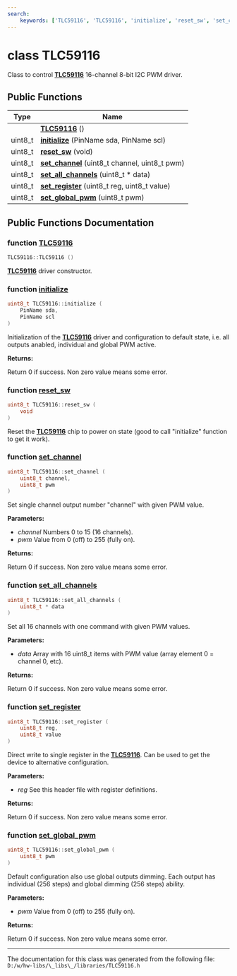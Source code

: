 ```yaml
---
search:
    keywords: ['TLC59116', 'TLC59116', 'initialize', 'reset_sw', 'set_channel', 'set_all_channels', 'set_register', 'set_global_pwm']
---
```


# class TLC59116

Class to control **[TLC59116](class_t_l_c59116.md)** 16-channel 8-bit I2C PWM driver. 
## Public Functions

|Type|Name|
|-----|-----|
||[**TLC59116**](class_t_l_c59116.md#1aecffe9e8118ccc05387f873a4595e9fb) () |
|uint8\_t|[**initialize**](class_t_l_c59116.md#1a145f6d6184110ae195d7136be5552815) (PinName sda, PinName scl) |
|uint8\_t|[**reset\_sw**](class_t_l_c59116.md#1a97b32e9dd79c5d8a386877ffb74795ca) (void) |
|uint8\_t|[**set\_channel**](class_t_l_c59116.md#1a13cfd68eae78cb868bf24ec63c299618) (uint8\_t channel, uint8\_t pwm) |
|uint8\_t|[**set\_all\_channels**](class_t_l_c59116.md#1ad5024f365a00d27adf56a3d3e13ffd8b) (uint8\_t \* data) |
|uint8\_t|[**set\_register**](class_t_l_c59116.md#1a0caff956aef1390e6bc5745d81495204) (uint8\_t reg, uint8\_t value) |
|uint8\_t|[**set\_global\_pwm**](class_t_l_c59116.md#1a1ce8715db0b58cec11e484aaff22c44a) (uint8\_t pwm) |


## Public Functions Documentation

### function <a id="1aecffe9e8118ccc05387f873a4595e9fb" href="#1aecffe9e8118ccc05387f873a4595e9fb">TLC59116</a>

```cpp
TLC59116::TLC59116 ()
```


**[TLC59116](class_t_l_c59116.md)** driver constructor. 

### function <a id="1a145f6d6184110ae195d7136be5552815" href="#1a145f6d6184110ae195d7136be5552815">initialize</a>

```cpp
uint8_t TLC59116::initialize (
    PinName sda,
    PinName scl
)
```


Initialization of the **[TLC59116](class_t_l_c59116.md)** driver and configuration to default state, i.e. all outputs anabled, individual and global PWM active.


**Returns:**

Return 0 if success. Non zero value means some error. 




### function <a id="1a97b32e9dd79c5d8a386877ffb74795ca" href="#1a97b32e9dd79c5d8a386877ffb74795ca">reset\_sw</a>

```cpp
uint8_t TLC59116::reset_sw (
    void 
)
```


Reset the **[TLC59116](class_t_l_c59116.md)** chip to power on state (good to call "initialize" function to get it work). 

### function <a id="1a13cfd68eae78cb868bf24ec63c299618" href="#1a13cfd68eae78cb868bf24ec63c299618">set\_channel</a>

```cpp
uint8_t TLC59116::set_channel (
    uint8_t channel,
    uint8_t pwm
)
```


Set single channel output number "channel" with given PWM value.


**Parameters:**


* _channel_ Numbers 0 to 15 (16 channels). 
* _pwm_ Value from 0 (off) to 255 (fully on). 



**Returns:**

Return 0 if success. Non zero value means some error. 




### function <a id="1ad5024f365a00d27adf56a3d3e13ffd8b" href="#1ad5024f365a00d27adf56a3d3e13ffd8b">set\_all\_channels</a>

```cpp
uint8_t TLC59116::set_all_channels (
    uint8_t * data
)
```


Set all 16 channels with one command with given PWM values.


**Parameters:**


* _data_ Array with 16 uint8\_t items with PWM value (array element 0 = channel 0, etc). 



**Returns:**

Return 0 if success. Non zero value means some error. 




### function <a id="1a0caff956aef1390e6bc5745d81495204" href="#1a0caff956aef1390e6bc5745d81495204">set\_register</a>

```cpp
uint8_t TLC59116::set_register (
    uint8_t reg,
    uint8_t value
)
```


Direct write to single register in the **[TLC59116](class_t_l_c59116.md)**. Can be used to get the device to alternative configuration.


**Parameters:**


* _reg_ See this header file with register definitions. 



**Returns:**

Return 0 if success. Non zero value means some error. 




### function <a id="1a1ce8715db0b58cec11e484aaff22c44a" href="#1a1ce8715db0b58cec11e484aaff22c44a">set\_global\_pwm</a>

```cpp
uint8_t TLC59116::set_global_pwm (
    uint8_t pwm
)
```


Default configuration also use global outputs dimming. Each output has individual (256 steps) and global dimming (256 steps) ability.


**Parameters:**


* _pwm_ Value from 0 (off) to 255 (fully on). 



**Returns:**

Return 0 if success. Non zero value means some error. 






----------------------------------------
The documentation for this class was generated from the following file: `D:/w/hw-libs/\_libs\_/libraries/TLC59116.h`
